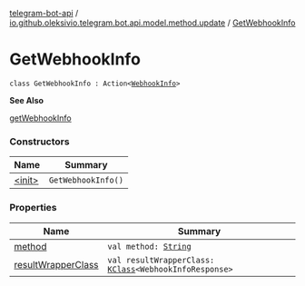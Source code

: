 [telegram-bot-api](../../index.md) / [io.github.oleksivio.telegram.bot.api.model.method.update](../index.md) / [GetWebhookInfo](./index.md)

# GetWebhookInfo

`class GetWebhookInfo : Action<`[`WebhookInfo`](../../io.github.oleksivio.telegram.bot.api.model.objects/-webhook-info/index.md)`>`

**See Also**

[getWebhookInfo](#)

### Constructors

| Name | Summary |
|---|---|
| [&lt;init&gt;](-init-.md) | `GetWebhookInfo()` |

### Properties

| Name | Summary |
|---|---|
| [method](method.md) | `val method: `[`String`](https://kotlinlang.org/api/latest/jvm/stdlib/kotlin/-string/index.html) |
| [resultWrapperClass](result-wrapper-class.md) | `val resultWrapperClass: `[`KClass`](https://kotlinlang.org/api/latest/jvm/stdlib/kotlin.reflect/-k-class/index.html)`<WebhookInfoResponse>` |
